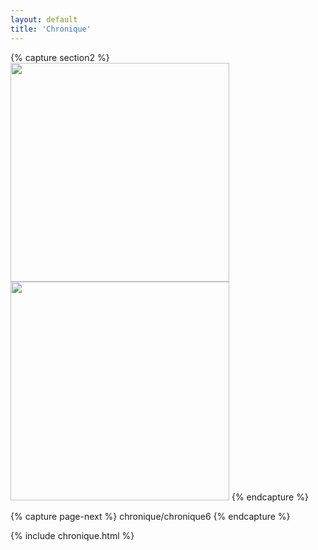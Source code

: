 ```yaml
---
layout: default
title: 'Chronique'
---
```



{% capture section2 %}
<img src="{{ site.github.url }}/assets/img/projects/chronique/P1013976.jpg"
    width="350" alt=""/>
<img src="{{ site.github.url }}/assets/img/projects/chronique/image (1).png"
    width="350" alt=""/>
{% endcapture %}

{% capture page-next %}
chronique/chronique6
{% endcapture %}



{% include chronique.html %}